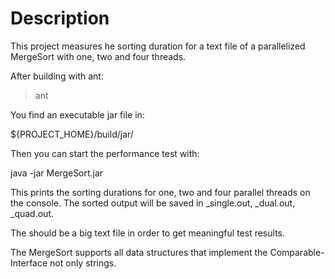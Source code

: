 # Description

This project measures he sorting duration for a text file
of a parallelized MergeSort with one, two and four threads.

After building with ant:

> ant

You find an executable jar file in:

${PROJECT_HOME}/build/jar/

Then you can start the performance test with:

java -jar MergeSort.jar <filename>

This prints the sorting durations for one, two and four parallel
threads on the console. The sorted output will be saved in
<filename>_single.out, <filename>_dual.out, <filename>_quad.out.

The <filename> should be a big text file in order to get meaningful
test results.

The MergeSort supports all data structures that implement the
Comparable-Interface not only strings.